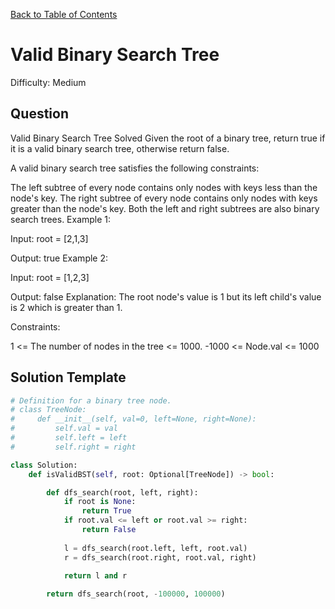 [Back to Table of Contents](../../README.md)

# Valid Binary Search Tree
Difficulty: Medium

## Question
Valid Binary Search Tree
Solved 
Given the root of a binary tree, return true if it is a valid binary search tree, otherwise return false.

A valid binary search tree satisfies the following constraints:

The left subtree of every node contains only nodes with keys less than the node's key.
The right subtree of every node contains only nodes with keys greater than the node's key.
Both the left and right subtrees are also binary search trees.
Example 1:



Input: root = [2,1,3]

Output: true
Example 2:



Input: root = [1,2,3]

Output: false
Explanation: The root node's value is 1 but its left child's value is 2 which is greater than 1.

Constraints:

1 <= The number of nodes in the tree <= 1000.
-1000 <= Node.val <= 1000

## Solution Template
```python
# Definition for a binary tree node.
# class TreeNode:
#     def __init__(self, val=0, left=None, right=None):
#         self.val = val
#         self.left = left
#         self.right = right

class Solution:
    def isValidBST(self, root: Optional[TreeNode]) -> bool:

        def dfs_search(root, left, right):
            if root is None:
                return True
            if root.val <= left or root.val >= right:
                return False
            
            l = dfs_search(root.left, left, root.val)
            r = dfs_search(root.right, root.val, right)

            return l and r
        
        return dfs_search(root, -100000, 100000)

            

        
```
